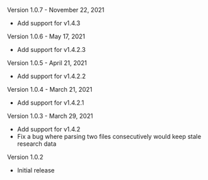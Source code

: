Version 1.0.7 - November 22, 2021
* Add support for v1.4.3

Version 1.0.6 - May 17, 2021
* Add support for v1.4.2.3

Version 1.0.5 - April 21, 2021
* Add support for v1.4.2.2

Version 1.0.4 - March 21, 2021
* Add support for v1.4.2.1

Version 1.0.3 - March 29, 2021
* Add support for v1.4.2
* Fix a bug where parsing two files consecutively would keep stale research data

Version 1.0.2
* Initial release

